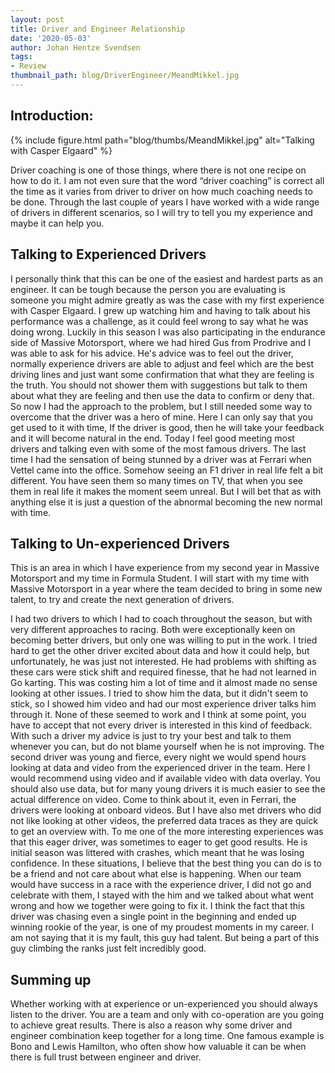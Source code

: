```yaml
---
layout: post
title: Driver and Engineer Relationship
date: '2020-05-03'
author: Johan Hentze Svendsen
tags:
- Review
thumbnail_path: blog/DriverEngineer/MeandMikkel.jpg
---
```


## Introduction:  

{% include figure.html path="blog/thumbs/MeandMikkel.jpg" alt="Talking with Casper Elgaard" %}

Driver coaching is one of those things, where there is not one recipe on how to do it. 
I am not even sure that the word “driver coaching” is correct all the time as it varies 
from driver to driver on how much coaching needs to be done. Through the last couple of 
years I have worked with a wide range of drivers in different scenarios, so I will try 
to tell you my experience and maybe it can help you.

## Talking to Experienced Drivers

I personally think that this can be one of the easiest and hardest parts as an engineer.
It can be tough because the person you are evaluating is someone you might admire greatly 
as was the case with my first experience with Casper Elgaard. I grew up watching him and
having to talk about his performance was a challenge, as it could feel wrong to say
what he was doing wrong. Luckily in this season I was also participating in the endurance
side of Massive Motorsport, where we had hired Gus from Prodrive and I was able to ask 
for his advice. He's advice was to feel out the driver, normally experience drivers are 
able to adjust and feel which are the best driving lines and just want some confirmation 
that what they are feeling is the truth. You should not shower them with suggestions but 
talk to them about what they are feeling and then use the data to confirm or deny that. 
So now I had the approach to the problem, but I still needed some way to overcome that 
the driver was a hero of mine. Here I can only say that you get used to it with time, If 
the driver is good, then he will take your feedback and it will become natural in the end. 
Today I feel good meeting most drivers and talking even with some of the most famous drivers. 
The last time I had the sensation of being stunned by a driver was at Ferrari when Vettel 
came into the office. Somehow seeing an F1 driver in real life felt a bit different. You 
have seen them so many times on TV, that when you see them in real life it makes the moment 
seem unreal. But I will bet that as with anything else it is just a question of the abnormal 
becoming the new normal with time.

## Talking to Un-experienced Drivers

This is an area in which I have experience from my second year in Massive Motorsport and 
my time in Formula Student. I will start with my time with Massive Motorsport in a year 
where the team decided to bring in some new talent, to try and create the next generation 
of drivers.

I had two drivers to which I had to coach throughout the season, but with very different 
approaches to racing. Both were exceptionally keen on becoming better drivers, but only 
one was willing to put in the work. I tried hard to get the other driver excited about data 
and how it could help, but unfortunately, he was just not interested. He had problems with 
shifting as these cars were stick shift and required finesse, that he had not learned in Go karting.
This was costing him a lot of time and it almost made no sense looking at other issues. 
 I tried to show him the data, but it didn't seem to stick, so I showed him video and had our most 
 experience driver talks him through it. None of these seemed to work and I think at some point, 
you have to accept that not every driver is interested in this kind of feedback. 
With such a driver my advice is just to try your best and talk to them whenever you can, but do not 
blame yourself when he is not improving. 
The second driver was young and fierce, every night we would spend hours looking at data 
and video from the experienced driver in the team. Here I would recommend using video and 
if available video with data overlay. You should also use data, but for many young drivers 
it is much easier to see the actual difference on video. Come to think about it, even in 
Ferrari, the drivers were looking at onboard videos. But I have also met drivers who did 
not like looking at other videos, the preferred data traces as they are quick to get an 
overview with. 
To me one of the more interesting experiences was that this eager driver, was sometimes 
to eager to get good results. He is initial season was littered with crashes, which meant 
that he was losing confidence. In these situations, I believe that the best thing you can 
do is to be a friend and not care about what else is happening. When our team would have 
success in a race with the experience driver, I did not go and celebrate with them, I stayed 
with the him and we talked about what went wrong and how we together were going to fix it. 
I think the fact that this driver was chasing even a single point in the beginning and 
ended up winning rookie of the year, is one of my proudest moments in my career. I am not 
saying that it is my fault, this guy had talent. But being a part of this guy climbing the 
ranks just felt incredibly good.

## Summing up

Whether working with at experience or un-experienced you should always listen to the 
driver. You are a team and only with co-operation are you going to achieve great results. 
There is also a reason why some driver and engineer combination keep together for a long 
time. One famous example is Bono and Lewis Hamilton, who often show how valuable it can be 
when there is full trust between engineer and driver.
